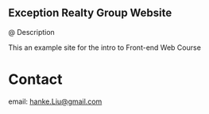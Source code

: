 Exception Realty Group Website
---

@ Description

This an example site for the intro to Front-end Web Course

# Contact

email: hanke.Liu@gmail.com 
